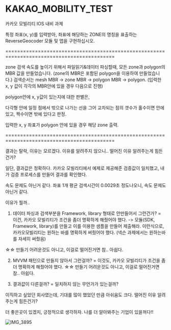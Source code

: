 # KAKAO_MOBILITY_TEST


카카오 모빌리티 IOS 내비 과제

특정 좌표(x, y)를 입력받아, 좌표에 해당하는 ZONE의 명칭을 표출하는 ReverseGeocoder 모듈 및 앱을 구현하십시오.

===========================================================================================

zone 검색 속도를 높이기 위해서
파일읽기&데이터 파싱할때, 모든 zone과 polygon의 MBR 값을 만들었습니다. (zone의 MBR은 포함된 polygon을 이용하여 만들었습니다.)
검색순서는 mesh MBR -> zone MBR -> polygon MBR -> polygon. (입력한 x, y 값이 각각의 MBR안에 있을 경우 다음으로 진행)

polygon안에 x, y값이 있는지에 대한 판별은,

다각형 안에 일정 점에서 밖으로 나가는 선을 그어
교차되는 점의 갯수가 홀수이면 안에 있고,
짝수이면 밖에 있다고 판정.

입력한 x, y 좌표가 polygon 안에 있을 경우 해당 zone 출력.

===========================================================================================

결과는 탈락, 이유는 모르겠다. 이유를 알려주지 않으니..
떨어진 이유 알려주는게 힘든건가?

일단, 결과값은 정확하다.
카카오 모빌리티에서 예제로 제공해준 검증값이 일치했고, 내가 검증 프로세스를 만들어 결과를 확인했다.

속도 문제도 아닌거 같다.
좌표 1개 평균 검색시간이 0.0029초 정도나오니, 속도 문제도 아닌거 같다.

이유가 뭘까.. 
1. 데이터 파싱과 검색부분을 Framework, library 형태로 안만들어서 그런건가?
= 이건, 카카오 모빌리티가 조건을 좀더 명확하게 해줬어야 했다.
 -> 모듈(SDK, Framework, library)를 만들고 이를 이용한 샘플을 만들어 제출해라.  이런식으로, 카카오모빌리티는 원하는 바를 명확하게 써줬어야 했다.
(넥슨 과제에서는 원하는바를 자세히 써줬음)
    
☆☆ 만들기 어려운것도 아니고, 이걸로 떨어진거면 참.. 아쉽다.
 
2. MVVM 패턴으로 만들지 않아서 그런걸까?
= 이것도, 카카오 모빌리티가 조건을 좀더 명확하게 해줬어야 했다.
☆☆ 만들기 어려운것도 아니고, 이걸로 떨어진거면 참.. 아쉽다.

3. 결과값이 다른걸까?
= 일치하지 않는 무언가가 있는걸까?



이직하고 싶었던 회사였는데, 
기대를 많이 했었던 만큼 아쉬움도 크다.
떨어진 이유 알려주는게 힘든건가?

더 좋은곳이 있겠지, 긍정적으로 생각하자. 나를 더 알아봐주는 기업이 있을꺼다!!  



![IMG_3895](https://user-images.githubusercontent.com/5820255/74238177-9a35ea80-4d18-11ea-8563-16a9f7941a17.PNG)
